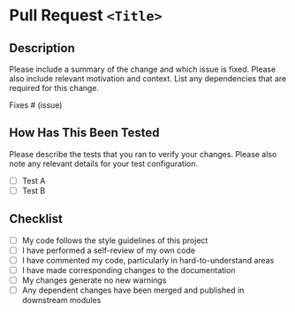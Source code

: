# Pull Request `<Title>`

## Description

Please include a summary of the change and which issue is fixed. Please also include relevant motivation and context. List any dependencies that are required for this change.

Fixes # (issue)

## How Has This Been Tested

Please describe the tests that you ran to verify your changes. Please also note any relevant details for your test configuration.

- [ ] Test A
- [ ] Test B

## Checklist

- [ ] My code follows the style guidelines of this project
- [ ] I have performed a self-review of my own code
- [ ] I have commented my code, particularly in hard-to-understand areas
- [ ] I have made corresponding changes to the documentation
- [ ] My changes generate no new warnings
- [ ] Any dependent changes have been merged and published in downstream modules
